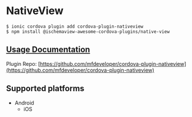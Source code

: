 # NativeView

```text
$ ionic cordova plugin add cordova-plugin-nativeview
$ npm install @ischemaview-awesome-cordova-plugins/native-view
```

## [Usage Documentation](https://danielsogl.gitbook.io/awesome-cordova-plugins/plugins/native-view/)

Plugin Repo: [https://github.com/mfdeveloper/cordova-plugin-nativeview](https://github.com/mfdeveloper/cordova-plugin-nativeview)

## Supported platforms

* Android
  * iOS

